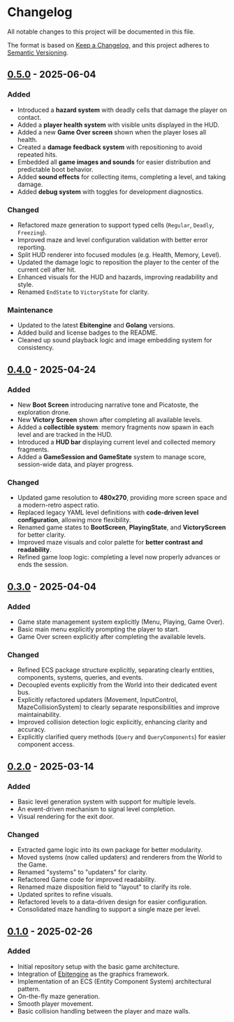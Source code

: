 # Changelog

All notable changes to this project will be documented in this file.

The format is based on [Keep a Changelog](https://keepachangelog.com/en/1.0.0/), and this project adheres to [Semantic Versioning](https://semver.org/spec/v2.0.0.html).

## [0.5.0] - 2025-06-04

### Added
- Introduced a **hazard system** with deadly cells that damage the player on contact.
- Added a **player health system** with visible units displayed in the HUD.
- Added a new **Game Over screen** shown when the player loses all health.
- Created a **damage feedback system** with repositioning to avoid repeated hits.
- Embedded all **game images and sounds** for easier distribution and predictable boot behavior.
- Added **sound effects** for collecting items, completing a level, and taking damage.
- Added **debug system** with toggles for development diagnostics.

### Changed
- Refactored maze generation to support typed cells (`Regular`, `Deadly`, `Freezing`).
- Improved maze and level configuration validation with better error reporting.
- Split HUD renderer into focused modules (e.g. Health, Memory, Level).
- Updated the damage logic to reposition the player to the center of the current cell after hit.
- Enhanced visuals for the HUD and hazards, improving readability and style.
- Renamed `EndState` to `VictoryState` for clarity.

### Maintenance
- Updated to the latest **Ebitengine** and **Golang** versions.
- Added build and license badges to the README.
- Cleaned up sound playback logic and image embedding system for consistency.

## [0.4.0] - 2025-04-24

### Added
- New **Boot Screen** introducing narrative tone and Picatoste, the exploration drone.
- New **Victory Screen** shown after completing all available levels.
- Added a **collectible system**: memory fragments now spawn in each level and are tracked in the HUD.
- Introduced a **HUD bar** displaying current level and collected memory fragments.
- Added a **GameSession and GameState** system to manage score, session-wide data, and player progress.

### Changed
- Updated game resolution to **480x270**, providing more screen space and a modern-retro aspect ratio.
- Replaced legacy YAML level definitions with **code-driven level configuration**, allowing more flexibility.
- Renamed game states to **BootScreen**, **PlayingState**, and **VictoryScreen** for better clarity.
- Improved maze visuals and color palette for **better contrast and readability**.
- Refined game loop logic: completing a level now properly advances or ends the session.

## [0.3.0] - 2025-04-04

### Added
- Game state management system explicitly (Menu, Playing, Game Over).
- Basic main menu explicitly prompting the player to start.
- Game Over screen explicitly after completing the available levels.

### Changed
- Refined ECS package structure explicitly, separating clearly entities, components, systems, queries, and events.
- Decoupled events explicitly from the World into their dedicated event bus.
- Explicitly refactored updaters (Movement, InputControl, MazeCollisionSystem) to clearly separate responsibilities and improve maintainability.
- Improved collision detection logic explicitly, enhancing clarity and accuracy.
- Explicitly clarified query methods (`Query` and `QueryComponents`) for easier component access.

## [0.2.0] - 2025-03-14

### Added
- Basic level generation system with support for multiple levels.
- An event-driven mechanism to signal level completion.
- Visual rendering for the exit door.

### Changed
- Extracted game logic into its own package for better modularity.
- Moved systems (now called updaters) and renderers from the World to the Game.
- Renamed "systems" to "updaters" for clarity.
- Refactored Game code for improved readability.
- Renamed maze disposition field to "layout" to clarify its role.
- Updated sprites to refine visuals.
- Refactored levels to a data-driven design for easier configuration.
- Consolidated maze handling to support a single maze per level.

## [0.1.0] - 2025-02-26

### Added
- Initial repository setup with the basic game architecture.
- Integration of [Ebitengine](https://ebiten.org/) as the graphics framework.
- Implementation of an ECS (Entity Component System) architectural pattern.
- On-the-fly maze generation.
- Smooth player movement.
- Basic collision handling between the player and maze walls.

[Unreleased]: https://github.com/juanancid/maze-adventure/compare/v0.5.0...HEAD
[0.5.0]: https://github.com/juanancid/maze-adventure/compare/v0.4.0...v0.5.0
[0.4.0]: https://github.com/juanancid/maze-adventure/compare/v0.3.0...v0.4.0
[0.3.0]: https://github.com/juanancid/maze-adventure/compare/v0.2.0...v0.3.0
[0.2.0]: https://github.com/juanancid/maze-adventure/compare/v0.1.0...v0.2.0
[0.1.0]: https://github.com/juanancid/maze-adventure/releases/tag/v0.1.0

